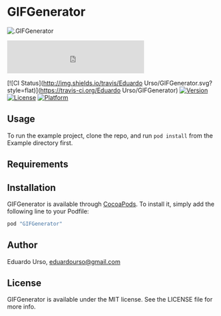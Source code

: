# GIFGenerator

![.GIFGenerator](https://onedrive.live.com/embed?cid=480E51AA326E5C29&resid=480E51AA326E5C29%217445&authkey=AETaB7NvvNR8yFU)
<iframe src="https://onedrive.live.com/embed?cid=480E51AA326E5C29&resid=480E51AA326E5C29%217445&authkey=AETaB7NvvNR8yFU" width="320" height="77" frameborder="0" scrolling="no"></iframe>

[![CI Status](http://img.shields.io/travis/Eduardo Urso/GIFGenerator.svg?style=flat)](https://travis-ci.org/Eduardo Urso/GIFGenerator)
[![Version](https://img.shields.io/cocoapods/v/GIFGenerator.svg?style=flat)](http://cocoapods.org/pods/GIFGenerator)
[![License](https://img.shields.io/cocoapods/l/GIFGenerator.svg?style=flat)](http://cocoapods.org/pods/GIFGenerator)
[![Platform](https://img.shields.io/cocoapods/p/GIFGenerator.svg?style=flat)](http://cocoapods.org/pods/GIFGenerator)

## Usage

To run the example project, clone the repo, and run `pod install` from the Example directory first.

## Requirements

## Installation

GIFGenerator is available through [CocoaPods](http://cocoapods.org). To install
it, simply add the following line to your Podfile:

```ruby
pod "GIFGenerator"
```

## Author

Eduardo Urso, eduardourso@gmail.com

## License

GIFGenerator is available under the MIT license. See the LICENSE file for more info.
